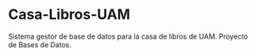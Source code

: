 # Casa-Libros-UAM
Sistema gestor de base de datos para la casa de libros de UAM. Proyecto de Bases de Datos.
